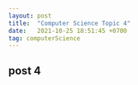 ```yaml
---
layout: post
title:  "Computer Science Topic 4"
date:   2021-10-25 18:51:45 +0700
tag: computerScience
---
```


## post 4